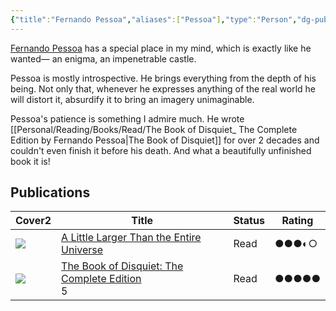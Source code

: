 ```yaml
---
{"title":"Fernando Pessoa","aliases":["Pessoa"],"type":"Person","dg-publish":true,"dg-note-icon":2,"tags":["person","person/writer"],"updated":"2023-10-08T12:18:57","created":"2023-01-15T11:36:37","dg-path":"Entities/People/Fernando Pessoa.md","permalink":"/entities/people/fernando-pessoa/","dgPassFrontmatter":true,"noteIcon":2}
---
```


[Fernando Pessoa](https://en.wikipedia.org/wiki/Fernando%20Pessoa) has a special place in my mind, which is exactly like he wanted— an enigma, an impenetrable castle.

Pessoa is mostly introspective. He brings everything from the depth of his being. Not only that, whenever he expresses anything of the real world he will distort it, absurdify it to bring an imagery unimaginable.

Pessoa's patience is something I admire much. He wrote [[Personal/Reading/Books/Read/The Book of Disquiet_ The Complete Edition by Fernando Pessoa\|The Book of Disquiet]] for over 2 decades and couldn't even finish it before his death. And what a beautifully unfinished book it is!
## Publications
<div><table class="dataview table-view-table"><thead class="table-view-thead"><tr class="table-view-tr-header"><th class="table-view-th"><span>Cover</span><span class="dataview small-text">2</span></th><th class="table-view-th"><span>Title</span></th><th class="table-view-th"><span>Status</span></th><th class="table-view-th"><span>Rating</span></th></tr></thead><tbody class="table-view-tbody"><tr><td><span><img src="https://images-na.ssl-images-amazon.com/images/S/compressed.photo.goodreads.com/books/1469988212i/63116.jpg" referrerpolicy="no-referrer"></span></td><td><span><a data-tooltip-position="top" aria-label="Personal/Reading/Books/Read/A Little Larger Than the Entire Universe by Fernando Pessoa.md" data-href="Personal/Reading/Books/Read/A Little Larger Than the Entire Universe by Fernando Pessoa.md" href="Personal/Reading/Books/Read/A Little Larger Than the Entire Universe by Fernando Pessoa.md" class="internal-link" target="_blank" rel="noopener nofollow">A Little Larger Than the Entire Universe</a></span></td><td><span>Read</span></td><td><span>●●●◐○</span></td></tr><tr><td><span><img src="https://images-na.ssl-images-amazon.com/images/S/compressed.photo.goodreads.com/books/1591219012i/40881621.jpg" referrerpolicy="no-referrer"></span></td><td><span><a data-tooltip-position="top" aria-label="Personal/Reading/Books/Read/The Book of Disquiet_ The Complete Edition by Fernando Pessoa.md" data-href="Personal/Reading/Books/Read/The Book of Disquiet_ The Complete Edition by Fernando Pessoa.md" href="Personal/Reading/Books/Read/The Book of Disquiet_ The Complete Edition by Fernando Pessoa.md" class="internal-link" target="_blank" rel="noopener nofollow">The Book of Disquiet: The Complete Edition</a><div class="snw-link-preview"><div class="snw-reference snw-link snw-liveupdate" data-snw-type="link" data-snw-reallink="Personal/Reading/Books/Read/The Book of Disquiet_ The Complete Edition by Fernando Pessoa" data-snw-key="PERSONAL/READING/BOOKS/READ/THE BOOK OF DISQUIET_ THE COMPLETE EDITION BY FERNANDO PESSOA.MD" data-snw-filepath="Personal/Reading/Books/Read/The Book of Disquiet_ The Complete Edition by Fernando Pessoa.md" snw-data-line-number="17" aria-expanded="false">5</div></div></span></td><td><span>Read</span></td><td><span>●●●●●</span></td></tr></tbody></table></div>